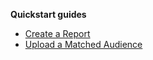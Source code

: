 **Quickstart guides**
* [Create a Report](https://github.com/iqmcorp/docs/blob/main/Reporting%20API%20Quickstart%20Guide.md)
* [Upload a Matched Audience](https://github.com/iqmcorp/docs/blob/main/Matched%20Audience%20Upload%20API%20Quickstart%20Guide.md)
